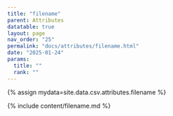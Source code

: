 ```yaml
---
title: "filename"
parent: Attributes
datatable: true
layout: page
nav_order: "25"
permalink: "docs/attributes/filename.html"
date: "2025-01-24"
params:
  title: ""
  rank: ""
---
```

{% assign mydata=site.data.csv.attributes.filename %} 

{% include content/filename.md %}
